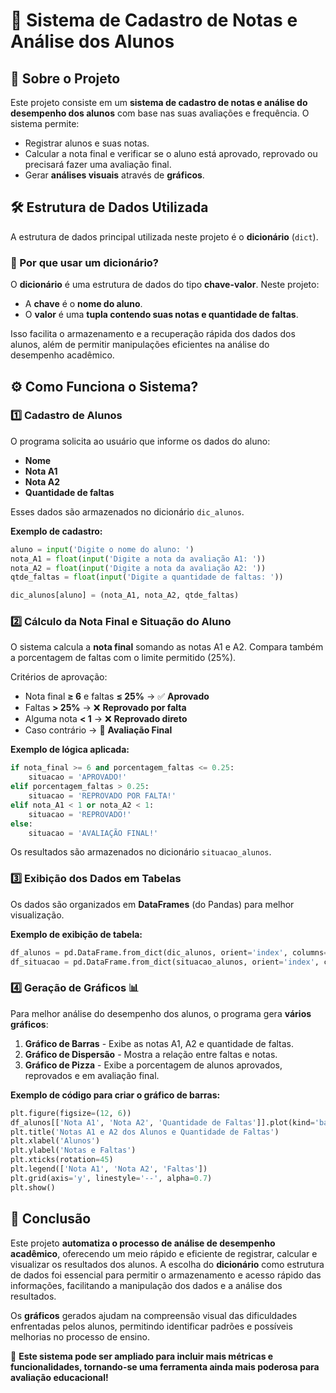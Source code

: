# 📌 Sistema de Cadastro de Notas e Análise dos Alunos

## 📖 Sobre o Projeto
Este projeto consiste em um **sistema de cadastro de notas e análise do desempenho dos alunos** com base nas suas avaliações e frequência. O sistema permite:
- Registrar alunos e suas notas.
- Calcular a nota final e verificar se o aluno está aprovado, reprovado ou precisará fazer uma avaliação final.
- Gerar **análises visuais** através de **gráficos**.

## 🛠️ Estrutura de Dados Utilizada
A estrutura de dados principal utilizada neste projeto é o **dicionário** (`dict`).

### 🔹 Por que usar um dicionário?
O **dicionário** é uma estrutura de dados do tipo **chave-valor**. Neste projeto:
- A **chave** é o **nome do aluno**.
- O **valor** é uma **tupla contendo suas notas e quantidade de faltas**.

Isso facilita o armazenamento e a recuperação rápida dos dados dos alunos, além de permitir manipulações eficientes na análise do desempenho acadêmico.

## ⚙️ Como Funciona o Sistema?

### 1️⃣ **Cadastro de Alunos**
O programa solicita ao usuário que informe os dados do aluno:
- **Nome**
- **Nota A1**
- **Nota A2**
- **Quantidade de faltas**

Esses dados são armazenados no dicionário `dic_alunos`.

**Exemplo de cadastro:**
```python
aluno = input('Digite o nome do aluno: ')
nota_A1 = float(input('Digite a nota da avaliação A1: '))
nota_A2 = float(input('Digite a nota da avaliação A2: '))
qtde_faltas = float(input('Digite a quantidade de faltas: '))

dic_alunos[aluno] = (nota_A1, nota_A2, qtde_faltas)
```

### 2️⃣ **Cálculo da Nota Final e Situação do Aluno**
O sistema calcula a **nota final** somando as notas A1 e A2. Compara também a porcentagem de faltas com o limite permitido (25%).

Critérios de aprovação:
- Nota final **≥ 6** e faltas **≤ 25%** → ✅ **Aprovado**
- Faltas **> 25%** → ❌ **Reprovado por falta**
- Alguma nota **< 1** → ❌ **Reprovado direto**
- Caso contrário → 📝 **Avaliação Final**

**Exemplo de lógica aplicada:**
```python
if nota_final >= 6 and porcentagem_faltas <= 0.25:
    situacao = 'APROVADO!'
elif porcentagem_faltas > 0.25:
    situacao = 'REPROVADO POR FALTA!'
elif nota_A1 < 1 or nota_A2 < 1:
    situacao = 'REPROVADO!'
else:
    situacao = 'AVALIAÇÃO FINAL!'
```

Os resultados são armazenados no dicionário `situacao_alunos`.

### 3️⃣ **Exibição dos Dados em Tabelas**
Os dados são organizados em **DataFrames** (do Pandas) para melhor visualização.

**Exemplo de exibição de tabela:**
```python
df_alunos = pd.DataFrame.from_dict(dic_alunos, orient='index', columns=['Nota A1', 'Nota A2', 'Quantidade de Faltas'])
df_situacao = pd.DataFrame.from_dict(situacao_alunos, orient='index', columns=['Nota Final', 'Porcentagem de Faltas (%)', 'Situação'])
```

### 4️⃣ **Geração de Gráficos** 📊
Para melhor análise do desempenho dos alunos, o programa gera **vários gráficos**:
1. **Gráfico de Barras** - Exibe as notas A1, A2 e quantidade de faltas.
2. **Gráfico de Dispersão** - Mostra a relação entre faltas e notas.
3. **Gráfico de Pizza** - Exibe a porcentagem de alunos aprovados, reprovados e em avaliação final.

**Exemplo de código para criar o gráfico de barras:**
```python
plt.figure(figsize=(12, 6))
df_alunos[['Nota A1', 'Nota A2', 'Quantidade de Faltas']].plot(kind='bar', color=['skyblue', 'orange', 'red'])
plt.title('Notas A1 e A2 dos Alunos e Quantidade de Faltas')
plt.xlabel('Alunos')
plt.ylabel('Notas e Faltas')
plt.xticks(rotation=45)
plt.legend(['Nota A1', 'Nota A2', 'Faltas'])
plt.grid(axis='y', linestyle='--', alpha=0.7)
plt.show()
```

## 📌 Conclusão
Este projeto **automatiza o processo de análise de desempenho acadêmico**, oferecendo um meio rápido e eficiente de registrar, calcular e visualizar os resultados dos alunos. A escolha do **dicionário** como estrutura de dados foi essencial para permitir o armazenamento e acesso rápido das informações, facilitando a manipulação dos dados e a análise dos resultados.

Os **gráficos** gerados ajudam na compreensão visual das dificuldades enfrentadas pelos alunos, permitindo identificar padrões e possíveis melhorias no processo de ensino.

🚀 **Este sistema pode ser ampliado para incluir mais métricas e funcionalidades, tornando-se uma ferramenta ainda mais poderosa para avaliação educacional!**

